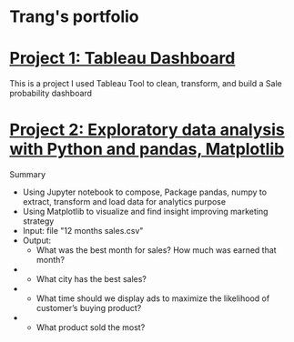 # Trang's portfolio

# [Project 1: Tableau Dashboard](https://public.tableau.com/app/profile/trang9503)
This is a project I used Tableau Tool to clean, transform, and build a Sale probability dashboard


# [Project 2: Exploratory data analysis with Python and pandas, Matplotlib](https://github.com/Trangnguyen0824/ETL-Data-by-Python-Pandas)                     
Summary
* Using Jupyter notebook to compose, Package pandas, numpy to extract, transform and load data for analytics purpose
* Using Matplotlib to visualize and find insight improving marketing strategy  
* Input: file "12 months sales.csv"
* Output:
  * What was the best month for sales? How much was earned that month?
* * What city has the best sales?
* * What time should we display ads to maximize the likelihood of customer’s buying product?
* * What product sold the most? 
